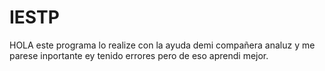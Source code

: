 # IESTP
HOLA
este programa lo realize con la ayuda demi  compañera analuz y me parese inportante ey tenido errores pero de eso aprendi mejor.
